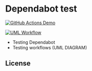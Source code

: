 # Dependabot test

[![GitHub Actions Demo](https://github.com/lcsrodriguez/test_dependabot/actions/workflows/test.yaml/badge.svg)](https://github.com/lcsrodriguez/test_dependabot/actions/workflows/test.yaml)

[![UML Workflow](https://github.com/lcsrodriguez/test_dependabot/actions/workflows/uml.yaml/badge.svg)](https://github.com/lcsrodriguez/test_dependabot/actions/workflows/uml.yaml)

- Testing Dependabot
- Testing workflows (UML DIAGRAM)

## License

